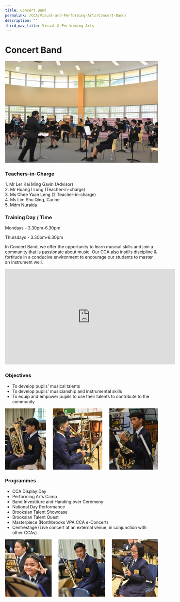 ```yaml
---
title: Concert Band
permalink: /CCA/Visual-and-Performing-Arts/Concert-Band/
description: ""
third_nav_title: Visual & Performing Arts
---
```

Concert Band
============

![](/images/CCA_Band_2021_07.jpeg)

### Teachers-in-Charge

1\. Mr Ler Kai Ming Gavin (Advisor) <br>
2\. Mr Huang I Lung (Teacher-in-charge) <br>
3\. Ms Chee Yuan Leng (2 Teacher-in-charge) <br>
4\. Ms Lim Shu Qing, Carine <br>
5\. Mdm Nuraida

### Training Day / Time
Mondays - 3.30pm-6.30pm  
  
Thursdays - 3.30pm-6.30pm  
  
In Concert Band, we offer the opportunity to learn musical skills and join a community that is passionate about music. Our CCA also instills discipline & fortitude in a conducive environment to encourage our students to master an instrument well.

<iframe width="560" height="315" src="https://www.youtube.com/embed/_nsP-v7BZ7o" title="YouTube video player" frameborder="0" allow="accelerometer; autoplay; clipboard-write; encrypted-media; gyroscope; picture-in-picture" allowfullscreen></iframe>


### Objectives

*   To develop pupils' musical talents
*   To develop pupils' musicianship and instrumental skills
*   To equip and empower pupils to use their talents to contribute to the community

![](/images/BAND.png)

### Programmes

*   CCA Display Day
*   Performing Arts Camp
*   Band Investiture and Handing over Ceremony
*   National Day Performance
*   Brooksian Talent Showcase
*   Brooksian Talent Quest
*   Masterpiece (Northbrooks VPA CCA e-Concert)
*   Centrestage (Live concert at an external venue, in conjunction with other CCAs)

![](/images/BAND2.png)

